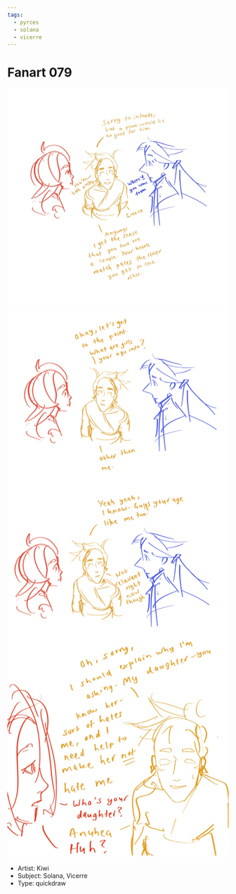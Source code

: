 ```yaml
---
tags:
  - pyrces
  - solana
  - vicerre
---
```


# Fanart 079

<img src="assets/2025-05-17_fanimage-140.jpg">

<img src="assets/2025-05-17_fanimage-141.jpg">

<img src="assets/2025-05-17_fanimage-142.jpg">

<img src="assets/2025-05-17_fanimage-143.jpg">

- Artist: Kiwi
- Subject: Solana, Vicerre
- Type: quickdraw
